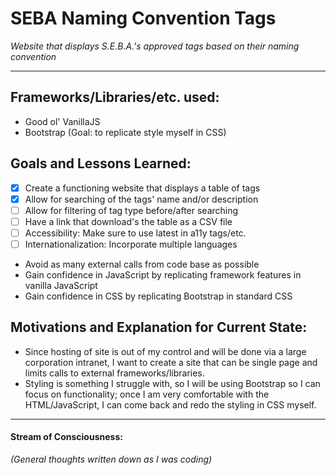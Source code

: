 # SEBA Naming Convention Tags
_Website that displays S.E.B.A.'s approved tags based on their naming convention_
--- --- --- --- --- --- --- --- --- --- --- ---
## Frameworks/Libraries/etc. used:
+ Good ol' VanillaJS
+ Bootstrap (Goal: to replicate style myself in CSS)

## Goals and Lessons Learned:
+ [x] Create a functioning website that displays a table of tags
+ [x] Allow for searching of the tags' name and/or description
+ [ ] Allow for filtering of tag type before/after searching
+ [ ] Have a link that download's the table as a CSV file
+ [ ] Accessibility: Make sure to use latest in a11y tags/etc.
+ [ ] Internationalization: Incorporate multiple languages
+ Avoid as many external calls from code base as possible
+ Gain confidence in JavaScript by replicating framework features in vanilla JavaScript
+ Gain confidence in CSS by replicating Bootstrap in standard CSS

## Motivations and Explanation for Current State:
+ Since hosting of site is out of my control and will be done via a large corporation intranet, I want to create a site that can be single page and limits calls to external frameworks/libraries.
+ Styling is something I struggle with, so I will be using Bootstrap so I can focus on functionality; once I am very comfortable with the HTML/JavaScript, I can come back and redo the styling in CSS myself.

--- --- --- --- --- --- --- --- --- --- --- ---
#### Stream of Consciousness:
_(General thoughts written down as I was coding)_

